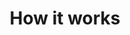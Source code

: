 ---
enable: true
title: "How it works"

quote:
  enable: false
  content: "“Every leader knows the secret to success is being in the right relationships.”"
  quote_by: "Barry Stamos, CEO & Co-founder SUPERNOVA"

process:
  - name: "01 - Apply 👩‍💻"
    content: |
      [Apply now](/) if you are a rising star interested in being one of twelve startups chosen yearly to join Supernova's thriving portfolio.
    button:
      enable: true
      label: "Apply to Supernova"
      link: ""

  - name: "02 - Assemble 🫶"
    content: |
      We match you with top advisors who will orbit around your immediate business needs.
    button:
      enable: false
      label: ""
      link: ""

  - name: "03 - Activate ✨"
    content: |
      We quarterback all your 1 on 1 advisor interactions and monthly advisory team all-in collaborations.
    button:
      enable: false
      label: ""
      link: ""

  - name: "04 - Achieve 🎯"
    content: |
      We hold your advisors accountable and remove or add fresh talent as the needs of your company evolve.
    button:
      enable: false
      label: ""
      link: ""

  - name: "05 - Award 🏆"
    content: |
      We score advisors performance quarterly based on your input to award equity via merit vs. traditional vesting schedules.
    button:
      enable: false
      label: ""
      link: ""
---